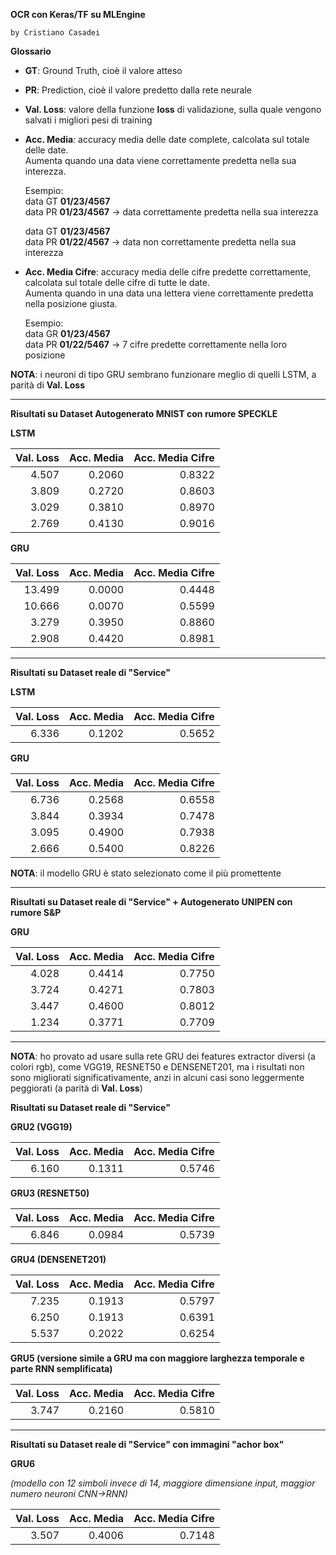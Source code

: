 **OCR con Keras/TF su MLEngine**

`by Cristiano Casadei`

**Glossario**

-   **GT**: Ground Truth, cioè il valore atteso
-   **PR**: Prediction, cioè il valore predetto dalla rete neurale 
-   **Val. Loss**: valore della funzione **loss** di validazione, sulla quale vengono salvati i migliori pesi di training
-   **Acc. Media**: accuracy media delle date complete, calcolata sul totale delle date.
    <br/>
    Aumenta quando una data viene correttamente predetta nella sua interezza.

    Esempio:
    <br/>
    data GT **01/23/4567**
    <br/>
    data PR **01/23/4567** &rarr; data correttamente predetta nella sua interezza
    
    data GT **01/23/4567**
    <br/>
    data PR **01/22/4567** &rarr; data non correttamente predetta nella sua interezza
    
-   **Acc. Media Cifre**: accuracy media delle cifre predette correttamente, calcolata sul totale delle cifre di tutte le date.
    <br/>
    Aumenta quando in una data una lettera viene correttamente predetta nella posizione giusta.
    
    Esempio:
    <br/>
    data GR **01/23/4567**
    <br/>
    data PR **01/22/5467** &rarr; 7 cifre predette correttamente nella loro posizione

**NOTA**: i neuroni di tipo GRU sembrano funzionare meglio di quelli LSTM, a parità di **Val. Loss**
    
____

**Risultati su Dataset Autogenerato MNIST con rumore SPECKLE**

**LSTM**

| Val. Loss | Acc. Media | Acc. Media Cifre |
| ---------:| ----------:| ----------------:|
| 4.507 | 0.2060 | 0.8322 |
| 3.809 | 0.2720 | 0.8603 |
| 3.029 | 0.3810 | 0.8970 |
| 2.769 | 0.4130 | 0.9016 |

**GRU**

| Val. Loss | Acc. Media | Acc. Media Cifre |
| ---------:| ----------:| ----------------:|
| 13.499 | 0.0000 | 0.4448 |
| 10.666 | 0.0070 | 0.5599 |
| 3.279 | 0.3950 | 0.8860 |
| 2.908 | 0.4420 | 0.8981 |

____

**Risultati su Dataset reale di "Service"**

**LSTM**

| Val. Loss | Acc. Media | Acc. Media Cifre |
| ---------:| ----------:| ----------------:|
| 6.336 | 0.1202 | 0.5652 |

**GRU**

| Val. Loss | Acc. Media | Acc. Media Cifre |
| ---------:| ----------:| ----------------:|
| 6.736 | 0.2568 | 0.6558 |
| 3.844 | 0.3934 | 0.7478 |
| 3.095 | 0.4900 | 0.7938 |
| 2.666 | 0.5400 | 0.8226 |


**NOTA**: il modello GRU è stato selezionato come il più promettente

____

**Risultati su Dataset reale di "Service" + Autogenerato UNIPEN con rumore S&P**

**GRU**

| Val. Loss | Acc. Media | Acc. Media Cifre |
| ---------:| ----------:| ----------------:|
| 4.028 | 0.4414 | 0.7750 |
| 3.724 | 0.4271 | 0.7803 |
| 3.447 | 0.4600 | 0.8012 |
| 1.234 | 0.3771 | 0.7709 |

____

**NOTA**: ho provato ad usare sulla rete GRU dei features extractor diversi (a colori rgb), come VGG19, RESNET50 e DENSENET201, ma i risultati non sono migliorati significativamente, anzi in alcuni casi sono leggermente peggiorati (a parità di **Val. Loss**)

**Risultati su Dataset reale di "Service"**

**GRU2 (VGG19)**

| Val. Loss | Acc. Media | Acc. Media Cifre |
| ---------:| ----------:| ----------------:|
| 6.160 | 0.1311 | 0.5746 |

**GRU3 (RESNET50)**

| Val. Loss | Acc. Media | Acc. Media Cifre |
| ---------:| ----------:| ----------------:|
| 6.846 | 0.0984 | 0.5739 |

**GRU4 (DENSENET201)**

| Val. Loss | Acc. Media | Acc. Media Cifre |
| ---------:| ----------:| ----------------:|
| 7.235 | 0.1913 | 0.5797 |
| 6.250 | 0.1913 | 0.6391 |
| 5.537 | 0.2022 | 0.6254 |

**GRU5 (versione simile a GRU ma con maggiore larghezza temporale e parte RNN semplificata)**

| Val. Loss | Acc. Media | Acc. Media Cifre |
| ---------:| ----------:| ----------------:|
| 3.747 | 0.2160 | 0.5810 |

____

**Risultati su Dataset reale di "Service" con immagini "achor box"**

**GRU6** 

*(modello con 12 simboli invece di 14, maggiore dimensione input, maggior numero neuroni CNN&rarr;RNN)*

| Val. Loss | Acc. Media | Acc. Media Cifre |
| ---------:| ----------:| ----------------:|
| 3.507 | 0.4006 | 0.7148 |
